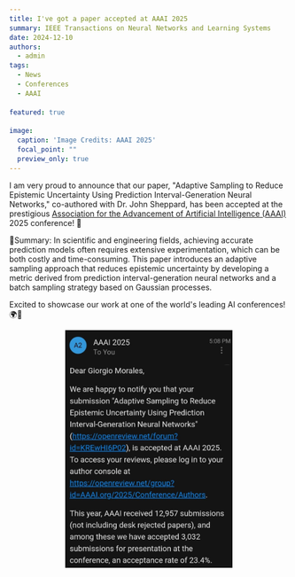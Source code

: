 ```yaml
---
title: I've got a paper accepted at AAAI 2025 
summary: IEEE Transactions on Neural Networks and Learning Systems
date: 2024-12-10
authors:
  - admin
tags:
  - News
  - Conferences
  - AAAI

featured: true

image:
  caption: 'Image Credits: AAAI 2025'
  focal_point: ""
  preview_only: true
---
```


I am very proud to announce that our paper, "Adaptive Sampling to Reduce Epistemic Uncertainty Using Prediction 
Interval-Generation Neural Networks," co-authored with Dr. John Sheppard, has been accepted at the prestigious 
[Association for the Advancement of Artificial Intelligence (AAAI)](https://aaai.org/aaai-24-conference/save-the-date-aaai-25/) 2025 conference! 🎉

🌟Summary: In scientific and engineering fields, achieving accurate prediction models often requires extensive 
experimentation, which can be both costly and time-consuming. This paper introduces an adaptive sampling 
approach that reduces epistemic uncertainty by developing a metric derived from prediction interval-generation 
neural networks and a batch sampling strategy based on Gaussian processes.

Excited to showcase our work at one of the world's leading AI conferences! 🌍🤖 

<div style="display: flex; justify-content: center;">
    <img src="AAAI_acceptance.png" alt="figure" width="60%">
</div>